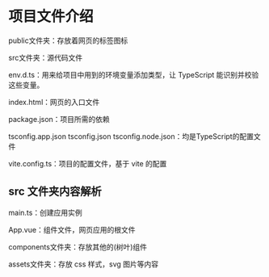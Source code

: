 # 项目文件介绍
public文件夹：存放着网页的标签图标

src文件夹：源代码文件

env.d.ts：用来给项目中用到的环境变量添加类型，让 TypeScript 能识别并校验这些变量。

index.html：网页的入口文件

package.json：项目所需的依赖

tsconfig.app.json tsconfig.json tsconfig.node.json：均是TypeScript的配置文件

vite.config.ts：项目的配置文件，基于 vite 的配置

## src 文件夹内容解析
main.ts：创建应用实例

App.vue：组件文件，网页应用的根文件

components文件夹：存放其他的(树叶)组件

assets文件夹：存放 css 样式，svg 图片等内容